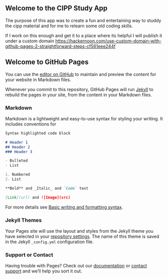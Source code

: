 
## Welcome to the CIPP Study App
The purpose of this app was to create a fun and entertaining way to studdy the cipp material and for me to relearn some old coding skills. 

If I work on this enough and get it to a place where its helpful I will publish it under a custom domain
https://hackernoon.com/use-custom-domain-with-github-pages-2-straightforward-steps-cf561eee244f


## Welcome to GitHub Pages

You can use the [editor on GitHub](https://github.com/chelseymacneill/cipp_study_app/edit/main/README.md) to maintain and preview the content for your website in Markdown files.

Whenever you commit to this repository, GitHub Pages will run [Jekyll](https://jekyllrb.com/) to rebuild the pages in your site, from the content in your Markdown files.

### Markdown

Markdown is a lightweight and easy-to-use syntax for styling your writing. It includes conventions for

```markdown
Syntax highlighted code block

# Header 1
## Header 2
### Header 3

- Bulleted
- List

1. Numbered
2. List

**Bold** and _Italic_ and `Code` text

[Link](url) and ![Image](src)
```

For more details see [Basic writing and formatting syntax](https://docs.github.com/en/github/writing-on-github/getting-started-with-writing-and-formatting-on-github/basic-writing-and-formatting-syntax).

### Jekyll Themes

Your Pages site will use the layout and styles from the Jekyll theme you have selected in your [repository settings](https://github.com/chelseymacneill/cipp_study_app/settings/pages). The name of this theme is saved in the Jekyll `_config.yml` configuration file.

### Support or Contact

Having trouble with Pages? Check out our [documentation](https://docs.github.com/categories/github-pages-basics/) or [contact support](https://support.github.com/contact) and we’ll help you sort it out.
